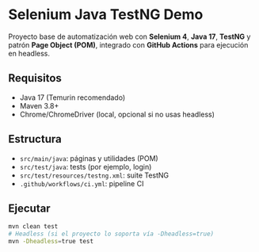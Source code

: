 # Selenium Java TestNG Demo

Proyecto base de automatización web con **Selenium 4**, **Java 17**, **TestNG** y patrón **Page Object (POM)**, integrado con **GitHub Actions** para ejecución en headless.

## Requisitos
- Java 17 (Temurin recomendado)
- Maven 3.8+
- Chrome/ChromeDriver (local, opcional si no usas headless)

## Estructura
- `src/main/java`: páginas y utilidades (POM)
- `src/test/java`: tests (por ejemplo, login)
- `src/test/resources/testng.xml`: suite TestNG
- `.github/workflows/ci.yml`: pipeline CI

## Ejecutar
```bash
mvn clean test
# Headless (si el proyecto lo soporta vía -Dheadless=true)
mvn -Dheadless=true test

